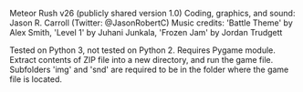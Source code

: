 Meteor Rush v26 (publicly shared version 1.0) 
Coding, graphics, and sound: Jason R. Carroll (Twitter: @JasonRobertC) 
Music credits: 'Battle Theme' by Alex Smith, 'Level 1' by Juhani Junkala, 'Frozen Jam' by Jordan Trudgett

Tested on Python 3, not tested on Python 2.
Requires Pygame module.
Extract contents of ZIP file into a new directory, and run the game file.
Subfolders 'img' and 'snd' are required to be in the folder where the game file is located.
